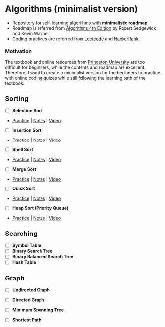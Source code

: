 # Algorithms (minimalist version)
- Repository for self-learning algorithms with **minimalistic roadmap**. 
- Roadmap is referred from [Algorithms 4th Edition](https://algs4.cs.princeton.edu/home/) by Robert Sedgewick and Kevin Wayne.
- Coding practices are referred from [Leetcode](https://leetcode.com/) and [HackerRank](https://www.hackerrank.com/).

### Motivation
The textbook and online resources from [Princeton University](https://algs4.cs.princeton.edu/home/) are too difficult for beginners, while the contents and roadmap are excellent. Therefore, I want to create a minimalist version for the beginners to practice with online coding quizes while still following the learning path of the textbook.

## Sorting 
- [ ] **Selection Sort** 
- [Practice](https://www.hackerrank.com/contests/17cs1102/challenges/3c-implement-selection-sort) | [Notes](https://www.notion.so/HackerRank-Practice-Selection-Sort-17cs1102-3c-implement-selection-sort-d4222221240f424392222221240f4243) | [Video](https://www.youtube.com/watch?v=NsQO00Gcv_8)

- [ ] **Insertion Sort** 
- [Practice](https://www.hackerrank.com/challenges/insertionsort1/problem) | [Notes](https://www.notion.so/HackerRank-Practice-Insertion-Sort-1-17cs1102-3c-implement-insertion-sort-d4222221240f424392222221240f4243) | [Video](https://www.youtube.com/watch?v=JU767SDMDvA)

- [ ] **Shell Sort** 
- [Practice](https://www.hackerrank.com/challenges/ctci-shell-sort) | [Notes](https://www.notion.so/HackerRank-Practice-Shell-Sort-17cs1102-3c-implement-shell-sort-d4222221240f424392222221240f4243) | [Video](https://www.youtube.com/watch?v=NsQO00Gcv_8)

- [ ] **Merge Sort** 
- [Practice](https://www.hackerrank.com/contests/hw1/challenges/merge-sort) | [Notes](https://www.notion.so/HackerRank-Practice-Merge-Sort-17cs1102-3c-implement-merge-sort-d4222221240f424392222221240f4243) | [Video](https://www.youtube.com/watch?v=NsQO00Gcv_8)

- [ ] **Quick Sort** 
- [Practice](https://www.hackerrank.com/challenges/quicksort1/problem) | [Notes](https://www.notion.so/HackerRank-Practice-Quick-Sort-17cs1102-3c-implement-quick-sort-d4222221240f424392222221240f4243) | [Video](https://www.youtube.com/watch?v=NsQO00Gcv_8)

- [ ] **Heap Sort (Priority Queue)** 
- [Practice](https://www.hackerrank.com/contests/hw1/challenges/heap-sort) | [Notes](https://www.notion.so/HackerRank-Practice-Heap-Sort-17cs1102-3c-implement-heap-sort-d4222221240f424392222221240f4243) | [Video](https://www.youtube.com/watch?v=NsQO00Gcv_8)



## Searching 
- [ ] **Symbol Table**
- [ ] **Binary Search Tree**
- [ ] **Binary Balanced Search Tree**
- [ ] **Hash Table**

## Graph
- [ ] **Undirected Graph**
- [ ] **Directed Graph**
- [ ] **Minimum Spanning Tree**
- [ ] **Shortest Path**


